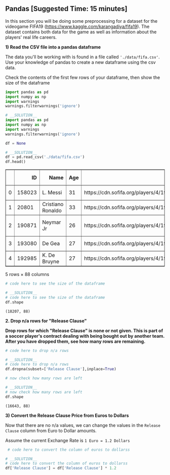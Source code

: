 
## Pandas  [Suggested Time: 15 minutes]

In this section you will be doing some preprocessing for a dataset for the videogame FIFA19 (https://www.kaggle.com/karangadiya/fifa19).  The dataset contains both data for the game as well as information about the players' real life careers.

**1) Read the CSV file into a pandas dataframe**

The data you'll be working with is found in a file called `'./data/fifa.csv'`.  Use your knowledge of pandas to create a new dataframe using the csv data. 

Check the contents of the first few rows of your dataframe, then show the size of the dataframe


```python
import pandas as pd
import numpy as np
import warnings
warnings.filterwarnings('ignore')
```


```python
# __SOLUTION__ 
import pandas as pd
import numpy as np
import warnings
warnings.filterwarnings('ignore')
```


```python
df = None
```


```python
# __SOLUTION__ 
df = pd.read_csv('./data/fifa.csv')
df.head()
```




<div>
<style scoped>
    .dataframe tbody tr th:only-of-type {
        vertical-align: middle;
    }

    .dataframe tbody tr th {
        vertical-align: top;
    }

    .dataframe thead th {
        text-align: right;
    }
</style>
<table border="1" class="dataframe">
  <thead>
    <tr style="text-align: right;">
      <th></th>
      <th>ID</th>
      <th>Name</th>
      <th>Age</th>
      <th>Photo</th>
      <th>Nationality</th>
      <th>Flag</th>
      <th>Overall</th>
      <th>Potential</th>
      <th>Club</th>
      <th>Club Logo</th>
      <th>...</th>
      <th>Composure</th>
      <th>Marking</th>
      <th>StandingTackle</th>
      <th>SlidingTackle</th>
      <th>GKDiving</th>
      <th>GKHandling</th>
      <th>GKKicking</th>
      <th>GKPositioning</th>
      <th>GKReflexes</th>
      <th>Release Clause</th>
    </tr>
  </thead>
  <tbody>
    <tr>
      <td>0</td>
      <td>158023</td>
      <td>L. Messi</td>
      <td>31</td>
      <td>https://cdn.sofifa.org/players/4/19/158023.png</td>
      <td>Argentina</td>
      <td>https://cdn.sofifa.org/flags/52.png</td>
      <td>94</td>
      <td>94</td>
      <td>FC Barcelona</td>
      <td>https://cdn.sofifa.org/teams/2/light/241.png</td>
      <td>...</td>
      <td>96.0</td>
      <td>33.0</td>
      <td>28.0</td>
      <td>26.0</td>
      <td>6.0</td>
      <td>11.0</td>
      <td>15.0</td>
      <td>14.0</td>
      <td>8.0</td>
      <td>226500.0</td>
    </tr>
    <tr>
      <td>1</td>
      <td>20801</td>
      <td>Cristiano Ronaldo</td>
      <td>33</td>
      <td>https://cdn.sofifa.org/players/4/19/20801.png</td>
      <td>Portugal</td>
      <td>https://cdn.sofifa.org/flags/38.png</td>
      <td>94</td>
      <td>94</td>
      <td>Juventus</td>
      <td>https://cdn.sofifa.org/teams/2/light/45.png</td>
      <td>...</td>
      <td>95.0</td>
      <td>28.0</td>
      <td>31.0</td>
      <td>23.0</td>
      <td>7.0</td>
      <td>11.0</td>
      <td>15.0</td>
      <td>14.0</td>
      <td>11.0</td>
      <td>127100.0</td>
    </tr>
    <tr>
      <td>2</td>
      <td>190871</td>
      <td>Neymar Jr</td>
      <td>26</td>
      <td>https://cdn.sofifa.org/players/4/19/190871.png</td>
      <td>Brazil</td>
      <td>https://cdn.sofifa.org/flags/54.png</td>
      <td>92</td>
      <td>93</td>
      <td>Paris Saint-Germain</td>
      <td>https://cdn.sofifa.org/teams/2/light/73.png</td>
      <td>...</td>
      <td>94.0</td>
      <td>27.0</td>
      <td>24.0</td>
      <td>33.0</td>
      <td>9.0</td>
      <td>9.0</td>
      <td>15.0</td>
      <td>15.0</td>
      <td>11.0</td>
      <td>228100.0</td>
    </tr>
    <tr>
      <td>3</td>
      <td>193080</td>
      <td>De Gea</td>
      <td>27</td>
      <td>https://cdn.sofifa.org/players/4/19/193080.png</td>
      <td>Spain</td>
      <td>https://cdn.sofifa.org/flags/45.png</td>
      <td>91</td>
      <td>93</td>
      <td>Manchester United</td>
      <td>https://cdn.sofifa.org/teams/2/light/11.png</td>
      <td>...</td>
      <td>68.0</td>
      <td>15.0</td>
      <td>21.0</td>
      <td>13.0</td>
      <td>90.0</td>
      <td>85.0</td>
      <td>87.0</td>
      <td>88.0</td>
      <td>94.0</td>
      <td>138600.0</td>
    </tr>
    <tr>
      <td>4</td>
      <td>192985</td>
      <td>K. De Bruyne</td>
      <td>27</td>
      <td>https://cdn.sofifa.org/players/4/19/192985.png</td>
      <td>Belgium</td>
      <td>https://cdn.sofifa.org/flags/7.png</td>
      <td>91</td>
      <td>92</td>
      <td>Manchester City</td>
      <td>https://cdn.sofifa.org/teams/2/light/10.png</td>
      <td>...</td>
      <td>88.0</td>
      <td>68.0</td>
      <td>58.0</td>
      <td>51.0</td>
      <td>15.0</td>
      <td>13.0</td>
      <td>5.0</td>
      <td>10.0</td>
      <td>13.0</td>
      <td>196400.0</td>
    </tr>
  </tbody>
</table>
<p>5 rows × 88 columns</p>
</div>




```python
# code here to see the size of the dataframe

```


```python
# __SOLUTION__ 
# code here to see the size of the dataframe
df.shape
```




    (18207, 88)



**2. Drop n/a rows for "Release Clause"**
    
**Drop rows for which "Release Clause" is none or not given. This is part of a soccer player's contract dealing with being bought out by another team. After you have dropped them, see how many rows are remaining.**


```python
# code here to drop n/a rows

```


```python
# __SOLUTION__ 
# code here to drop n/a rows
df.dropna(subset=['Release Clause'],inplace=True)
```


```python
# now check how many rows are left 

```


```python
# __SOLUTION__ 
# now check how many rows are left 
df.shape
```




    (16643, 88)



**3) Convert the Release Clause Price from Euros to Dollars**

Now that there are no n/a values, we can change the values in the `Release Clause` column from Euro to Dollar amounts.

Assume the current Exchange Rate is
`1 Euro = 1.2 Dollars`


```python
 # code here to convert the column of euros to dollarss

```


```python
# __SOLUTION__ 
# code here to convert the column of euros to dollarss
df['Release Clause'] = df['Release Clause'] * 1.2
```
